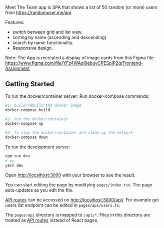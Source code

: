 Meet The Team app is SPA that shows a list of 50 random (or more) users from https://randomuser.me/api.

Features:
- switch between grid and list view.
- sorting by name (ascending and descending)
- search by name functionality.
- Responsive design.

Note:
The App is recreated a display of image cards from this Figma file:
https://www.figma.com/file/YFz4WAqi9ebuvCPESpIP2q/Frontend-Assignment

## Getting Started

To run the docker/container server:
Run docker-compose commands:

```bash
#1- build/rebuild the docker image
docker-compose build

#2- Run the docker/container
docker-compose up

#3- To stop the docker/container and clean up the network
docker-compose down
```

To run the development server:

```bash
npm run dev
# or
yarn dev
```

Open [http://localhost:3000](http://localhost:3000) with your browser to see the result.

You can start editing the page by modifying `pages/index.tsx`. The page auto-updates as you edit the file.

[API routes](https://nextjs.org/docs/api-routes/introduction) can be accessed on [http://localhost:3000/api/](http://localhost:3000/api/). For example get users list endpoint can be edited in `pages/api/users.ts`.

The `pages/api` directory is mapped to `/api/*`. Files in this directory are treated as [API routes](https://nextjs.org/docs/api-routes/introduction) instead of React pages.
